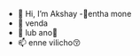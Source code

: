 - 👋 Hi, I’m Akshay
-👀entha mone
- 🖕 venda
- 💞️ lub ano🙈
- 📫 enne vilicho😚

<!---
Akshay-767/Akshay-767 is a ✨ special ✨ repository because its `README.md` (this file) appears on your GitHub profile.
You can click the Preview link to take a look at your changes.
--->
